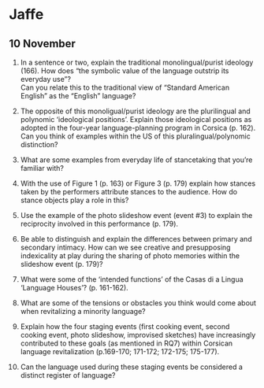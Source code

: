 ---
...

Jaffe
=====

10 November
-----------

1.  In a sentence or two, explain the traditional monolingual/purist
    ideology (166). How does “the symbolic value of the language
    outstrip its everyday use”?\
    Can you relate this to the traditional view of “Standard American
    English” as the “English” language?

2.  The opposite of this monoligual/purist ideology are the plurilingual
    and polynomic ‘ideological positions’. Explain those ideological
    positions as adopted in the four-year language-planning program in
    Corsica (p. 162). Can you think of examples within the US of this
    pluralingual/polynomic distinction?

3.  What are some examples from everyday life of stancetaking that
    you’re familiar with?

4.  With the use of Figure 1 (p. 163) or Figure 3 (p. 179) explain how
    stances taken by the performers attribute stances to the audience.
    How do stance objects play a role in this?

5.  Use the example of the photo slideshow event (event \#3) to explain
    the reciprocity involved in this performance (p. 179).

6.  Be able to distinguish and explain the differences between primary
    and secondary intimacy. How can we see creative and presupposing
    indexicality at play during the sharing of photo memories within the
    slideshow event (p. 179)?

7.  What were some of the ‘intended functions’ of the Casas di a Lingua
    ‘Language Houses’? (p. 161-162).

8.  What are some of the tensions or obstacles you think would come
    about when revitalizing a minority language?

9.  Explain how the four staging events (first cooking event, second
    cooking event, photo slideshow, improvised sketches) have
    increasingly contributed to these goals (as mentioned in RQ7) within
    Corsican language revitalization (p.169-170; 171-172;
    172-175; 175-177).

10. Can the language used during these staging events be considered a
    distinct register of language?
